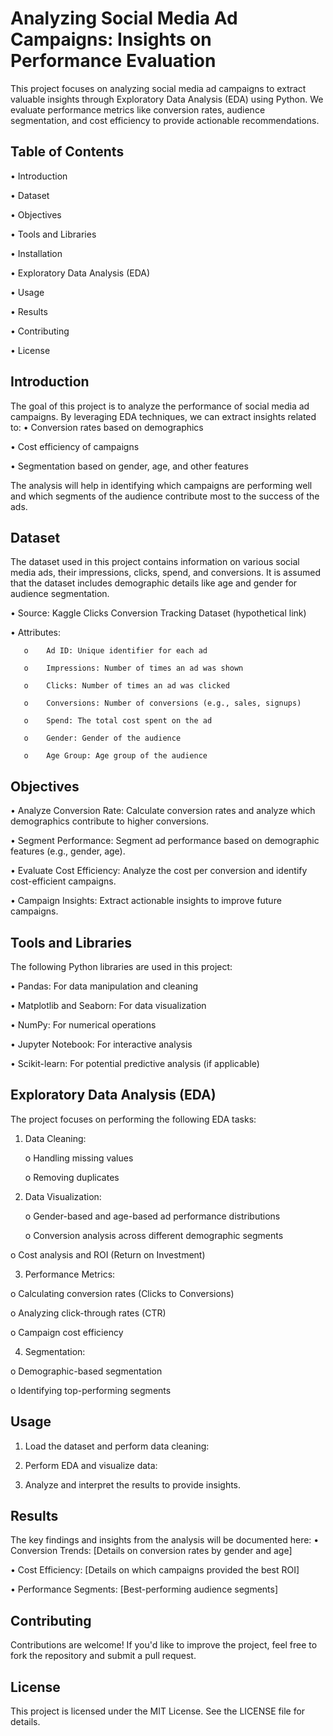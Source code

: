 
# Analyzing Social Media Ad Campaigns: Insights on Performance Evaluation

This project focuses on analyzing social media ad campaigns to extract valuable insights through Exploratory Data Analysis (EDA) using Python. We evaluate performance metrics like conversion rates, audience segmentation, and cost efficiency to provide actionable recommendations.


## Table of Contents
•	Introduction

•	Dataset

•	Objectives

•	Tools and Libraries

•	Installation

•	Exploratory Data Analysis (EDA)

•	Usage

•	Results

•	Contributing

•	License

## Introduction
The goal of this project is to analyze the performance of social media ad campaigns. By leveraging EDA techniques, we can extract insights related to:
•	Conversion rates based on demographics

•	Cost efficiency of campaigns

•	Segmentation based on gender, age, and other features

The analysis will help in identifying which campaigns are performing well and which segments of the audience contribute most to the success of the ads.

## Dataset
The dataset used in this project contains information on various social media ads, their impressions, clicks, spend, and conversions. It is assumed that the dataset includes demographic details like age and gender for audience segmentation.

•	Source: Kaggle Clicks Conversion Tracking Dataset (hypothetical link)

•	Attributes:

       o	Ad ID: Unique identifier for each ad

       o	Impressions: Number of times an ad was shown

       o	Clicks: Number of times an ad was clicked

       o	Conversions: Number of conversions (e.g., sales, signups)

       o	Spend: The total cost spent on the ad

       o	Gender: Gender of the audience

       o	Age Group: Age group of the audience

## Objectives
•	Analyze Conversion Rate: Calculate conversion rates and analyze which demographics contribute to higher conversions.

•	Segment Performance: Segment ad performance based on demographic features (e.g., gender, age).

•	Evaluate Cost Efficiency: Analyze the cost per conversion and identify cost-efficient campaigns.

•	Campaign Insights: Extract actionable insights to improve future campaigns.

## Tools and Libraries
The following Python libraries are used in this project:

•	Pandas: For data manipulation and cleaning

•	Matplotlib and Seaborn: For data visualization

•	NumPy: For numerical operations

•	Jupyter Notebook: For interactive analysis

•	Scikit-learn: For potential predictive analysis (if applicable)

## Exploratory Data Analysis (EDA)
The project focuses on performing the following EDA tasks:

1.	Data Cleaning:

       o	Handling missing values

       o	Removing duplicates
2.	Data Visualization:

       o	Gender-based and age-based ad performance distributions

       o	Conversion analysis across different demographic segments

o	Cost analysis and ROI (Return on Investment)

3.	Performance Metrics:

o	Calculating conversion rates (Clicks to Conversions)

o	Analyzing click-through rates (CTR)

o	Campaign cost efficiency

4.	Segmentation:

o	Demographic-based segmentation

o	Identifying top-performing segments

## Usage
1.	Load the dataset and perform data cleaning:

2.	Perform EDA and visualize data:
3.	Analyze and interpret the results to provide insights.

## Results
The key findings and insights from the analysis will be documented here:
•	Conversion Trends: [Details on conversion rates by gender and age]

•	Cost Efficiency: [Details on which campaigns provided the best ROI]

•	Performance Segments: [Best-performing audience segments]

## Contributing
Contributions are welcome! If you'd like to improve the project, feel free to fork the repository and submit a pull request.
## License
This project is licensed under the MIT License. See the LICENSE file for details.